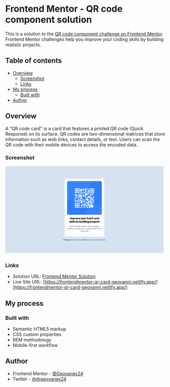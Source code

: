 # Frontend Mentor - QR code component solution

This is a solution to the [QR code component challenge on Frontend Mentor](https://www.frontendmentor.io/challenges/qr-code-component-iux_sIO_H). Frontend Mentor challenges help you improve your coding skills by building realistic projects.

## Table of contents

- [Overview](#overview)
  - [Screenshot](#screenshot)
  - [Links](#links)
- [My process](#my-process)
  - [Built with](#built-with)
- [Author](#author)

## Overview

A "QR code card" is a card that features a printed QR code (Quick Response) on its surface. QR codes are two-dimensional matrices that store information such as web links, contact details, or text. Users can scan the QR code with their mobile devices to access the encoded data.

### Screenshot

![](./screenshot.jpg)

### Links

- Solution URL: [Frontend Mentor Solution](https://www.frontendmentor.io/solutions/responsive-qr-code-component-html-and-css-T_w-xgQ_Bb)
- Live Site URL: [https://frontendmentor-qr-card-geovanni.netlify.app/](https://frontendmentor-qr-card-geovanni.netlify.app/)

## My process

### Built with

- Semantic HTML5 markup
- CSS custom properties
- BEM methodology
- Mobile-first workflow

## Author

- Frontend Mentor - [@Geovanex24](https://www.frontendmentor.io/profile/Geovanex24)
- Twitter - [@@geovanex24](https://www.twitter.com/geovanex24)
